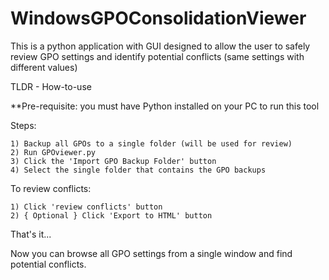 # WindowsGPOConsolidationViewer
This is a python application with GUI designed to allow the user to safely review GPO settings and identify potential conflicts (same settings with different values)

TLDR - How-to-use

**Pre-requisite: you must have Python installed on your PC to run this tool
  
  Steps:
  
    1) Backup all GPOs to a single folder (will be used for review)
    2) Run GPOviewer.py
    3) Click the 'Import GPO Backup Folder' button
    4) Select the single folder that contains the GPO backups
  
  To review conflicts:
    
    1) Click 'review conflicts' button
    2) { Optional } Click 'Export to HTML' button
  
  That's it...

Now you can browse all GPO settings from a single window and find potential conflicts.
